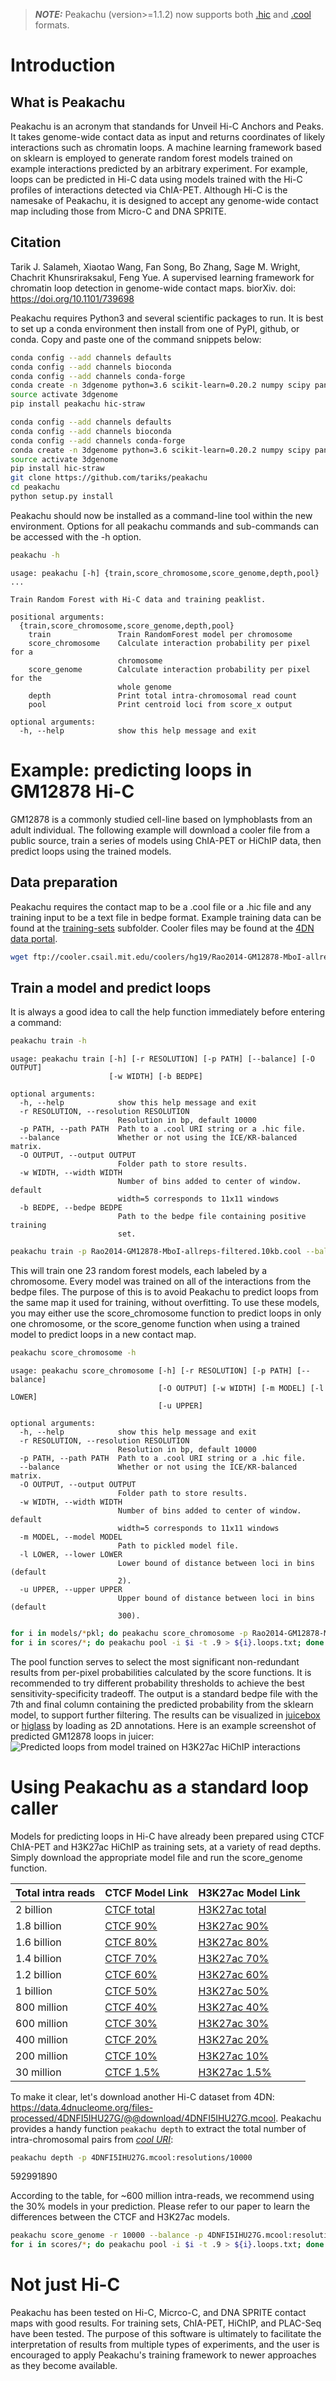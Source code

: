 > **_NOTE:_**  Peakachu (version>=1.1.2) now supports both [.hic](https://github.com/aidenlab/juicer/wiki/Data) and [.cool](https://cooler.readthedocs.io/en/latest/datamodel.html) formats.

# Introduction
## What is Peakachu
Peakachu is an acronym that standands for Unveil Hi-C Anchors and Peaks. It takes genome-wide contact data as input and returns coordinates of likely interactions such as chromatin loops. A machine learning framework based on sklearn is employed to generate random forest models trained on example interactions predicted by an arbitrary experiment. For example, loops can be predicted in Hi-C data using models trained with the Hi-C profiles of interactions detected via ChIA-PET. Although Hi-C is the namesake of Peakachu, it is designed to accept any genome-wide contact map including those from Micro-C and DNA SPRITE.

## Citation
Tarik J. Salameh, Xiaotao Wang, Fan Song, Bo Zhang, Sage M. Wright, Chachrit Khunsriraksakul, Feng Yue. A supervised learning framework for chromatin loop detection in genome-wide contact maps. biorXiv. doi: https://doi.org/10.1101/739698

Peakachu requires Python3 and several scientific packages to run. It is best to set up a conda environment then install from one of PyPI, github, or conda. Copy and paste one of the command snippets below:


```bash
conda config --add channels defaults
conda config --add channels bioconda
conda config --add channels conda-forge
conda create -n 3dgenome python=3.6 scikit-learn=0.20.2 numpy scipy pandas h5py cooler
source activate 3dgenome
pip install peakachu hic-straw
```


```bash
conda config --add channels defaults
conda config --add channels bioconda
conda config --add channels conda-forge
conda create -n 3dgenome python=3.6 scikit-learn=0.20.2 numpy scipy pandas h5py cooler
source activate 3dgenome
pip install hic-straw
git clone https://github.com/tariks/peakachu
cd peakachu
python setup.py install
```

Peakachu should now be installed as a command-line tool within the new environment. Options for all peakachu commands and sub-commands can be accessed with the -h option. 


```bash
peakachu -h
```

    usage: peakachu [-h] {train,score_chromosome,score_genome,depth,pool} ...
    
    Train Random Forest with Hi-C data and training peaklist.
    
    positional arguments:
      {train,score_chromosome,score_genome,depth,pool}
        train               Train RandomForest model per chromosome
        score_chromosome    Calculate interaction probability per pixel for a
                            chromosome
        score_genome        Calculate interaction probability per pixel for the
                            whole genome
        depth               Print total intra-chromosomal read count
        pool                Print centroid loci from score_x output
    
    optional arguments:
      -h, --help            show this help message and exit


# Example: predicting loops in GM12878 Hi-C

GM12878 is a commonly studied cell-line based on lymphoblasts from an adult individual. The following example will download a cooler file from a public source, train a series of models using ChIA-PET or HiChIP data, then predict loops using the trained models.

## Data preparation

Peakachu requires the contact map to be a .cool file or a .hic file and any training input to be a text file in bedpe format. Example training data can be found at the [training-sets](https://github.com/tariks/peakachu/tree/master/training-sets) subfolder. Cooler files may be found at the [4DN data portal](https://data.4dnucleome.org/).


```bash
wget ftp://cooler.csail.mit.edu/coolers/hg19/Rao2014-GM12878-MboI-allreps-filtered.10kb.cool
```

## Train a model and predict loops
It is always a good idea to call the help function immediately before entering a command:


```bash
peakachu train -h
```

    usage: peakachu train [-h] [-r RESOLUTION] [-p PATH] [--balance] [-O OUTPUT]
                          [-w WIDTH] [-b BEDPE]
    
    optional arguments:
      -h, --help            show this help message and exit
      -r RESOLUTION, --resolution RESOLUTION
                            Resolution in bp, default 10000
      -p PATH, --path PATH  Path to a .cool URI string or a .hic file.
      --balance             Whether or not using the ICE/KR-balanced matrix.
      -O OUTPUT, --output OUTPUT
                            Folder path to store results.
      -w WIDTH, --width WIDTH
                            Number of bins added to center of window. default
                            width=5 corresponds to 11x11 windows
      -b BEDPE, --bedpe BEDPE
                            Path to the bedpe file containing positive training
                            set.



```bash
peakachu train -p Rao2014-GM12878-MboI-allreps-filtered.10kb.cool --balance -O models -b gm12878.mumbach.h3k27ac-hichip.hg19.bedpe
```

This will train one 23 random forest models, each labeled by a chromosome. Every model was trained on all of the interactions from the bedpe files. The purpose of this is to avoid Peakachu to predict loops from the same map it used for training, without overfitting. To use these models, you may either use the score_chromosome function to predict loops in only one chromosome, or the score_genome function when using a trained model to predict loops in a new contact map.


```bash
peakachu score_chromosome -h
```

    usage: peakachu score_chromosome [-h] [-r RESOLUTION] [-p PATH] [--balance]
                                     [-O OUTPUT] [-w WIDTH] [-m MODEL] [-l LOWER]
                                     [-u UPPER]
    
    optional arguments:
      -h, --help            show this help message and exit
      -r RESOLUTION, --resolution RESOLUTION
                            Resolution in bp, default 10000
      -p PATH, --path PATH  Path to a .cool URI string or a .hic file.
      --balance             Whether or not using the ICE/KR-balanced matrix.
      -O OUTPUT, --output OUTPUT
                            Folder path to store results.
      -w WIDTH, --width WIDTH
                            Number of bins added to center of window. default
                            width=5 corresponds to 11x11 windows
      -m MODEL, --model MODEL
                            Path to pickled model file.
      -l LOWER, --lower LOWER
                            Lower bound of distance between loci in bins (default
                            2).
      -u UPPER, --upper UPPER
                            Upper bound of distance between loci in bins (default
                            300).



```bash
for i in models/*pkl; do peakachu score_chromosome -p Rao2014-GM12878-MboI-allreps-filtered.10kb.cool --balance -O scores -m $i; done
for i in scores/*; do peakachu pool -i $i -t .9 > ${i}.loops.txt; done
```

The pool function serves to select the most significant non-redundant results from per-pixel probabilities calculated by the score functions. It is recommended to try different probability thresholds to achieve the best sensitivity-specificity tradeoff. The output is a standard bedpe file with the 7th and final column containing the predicted probability from the sklearn model, to support further filtering. The results can be visualized in [juicebox](https://github.com/aidenlab/Juicebox) or [higlass](https://docs.higlass.io) by loading as 2D annotations. Here is an example screenshot of predicted GM12878 loops in juicer:
![Predicted loops from model trained on H3K27ac HiChIP interactions](https://github.com/tariks/peakachu/blob/master/example/gm12878-h3k27ac-loops.png)

# Using Peakachu as a standard loop caller

Models for predicting loops in Hi-C have already been prepared using CTCF ChIA-PET and H3K27ac HiChIP as training sets, at a variety of read depths. Simply download the appropriate model file and run the score_genome function.

|   Total intra reads  |  CTCF Model Link | H3K27ac Model  Link |
|----------------------|-------------------------------------------------------------------------------------------|-------------------------------------------------------------------------------------------------|
|      2 billion       | [CTCF total](https://dl.dropboxusercontent.com/s/enyg2m7ebj8mxsv/down100.ctcf.pkl?dl=0)   | [H3K27ac total](https://dl.dropboxusercontent.com/s/yasl5hu0v510k2v/down100.h3k27ac.pkl?dl=0)   |
|     1.8 billion      | [CTCF 90%](https://dl.dropboxusercontent.com/s/g12hy9f28igh0ng/down90.ctcf.pkl?dl=0)      | [H3K27ac 90%](https://dl.dropboxusercontent.com/s/kdbv52eeilkzqfr/down90.h3k27ac.pkl?dl=0)      |
|     1.6 billion      | [CTCF 80%](https://dl.dropboxusercontent.com/s/n2m4jxxojh0u5ay/down80.ctcf.pkl?dl=0)      | [H3K27ac 80%](https://dl.dropboxusercontent.com/s/45ekayzigeyuown/down80.h3k27ac.pkl?dl=0)      |
|     1.4 billion      | [CTCF 70%](https://dl.dropboxusercontent.com/s/h9vm8z0uysti8xm/down70.ctcf.pkl?dl=0)      | [H3K27ac 70%](https://dl.dropboxusercontent.com/s/mrhe0uayv402vfk/down70.h3k27ac.pkl?dl=0)      |
|     1.2 billion      | [CTCF 60%](https://dl.dropboxusercontent.com/s/cfkfem4w8dhhgwm/down60.ctcf.pkl?dl=0)      | [H3K27ac 60%](https://dl.dropboxusercontent.com/s/0f9xv6ljjlcwnsv/down60.h3k27ac.pkl?dl=0)      |
|      1 billion       | [CTCF 50%](https://dl.dropboxusercontent.com/s/c0b6axxb16p2nd7/down50.ctcf.pkl?dl=0)      | [H3K27ac 50%](https://dl.dropboxusercontent.com/s/3w4befpvu7c7cqe/down50.h3k27ac.pkl?dl=0)      |
|     800 million      | [CTCF 40%](https://dl.dropboxusercontent.com/s/8lvcdjenyoc8ggy/down40.ctcf.pkl?dl=0)      | [H3K27ac 40%](https://dl.dropboxusercontent.com/s/xwlk864nkoafzsy/down40.h3k27ac.pkl?dl=0)      |
|     600 million      | [CTCF 30%](https://dl.dropboxusercontent.com/s/f1383jpzj3addi4/down30.ctcf.pkl?dl=0)      | [H3K27ac 30%](https://dl.dropboxusercontent.com/s/dyvtyqvu3wpq3a5/down30.h3k27ac.pkl?dl=0)      |
|     400 million      | [CTCF 20%](https://dl.dropboxusercontent.com/s/a5nwa1xlg22ud24/down20.ctcf.pkl?dl=0)      | [H3K27ac 20%](https://dl.dropboxusercontent.com/s/qjm84cpw3uzlidp/down20.h3k27ac.pkl?dl=0)      |
|     200 million      | [CTCF 10%](https://dl.dropboxusercontent.com/s/cqi0ws8een9ad4t/down10.ctcf.pkl?dl=0)      | [H3K27ac 10%](https://dl.dropboxusercontent.com/s/q8mlwn4mz6rnumr/down10.h3k27ac.pkl?dl=0)      |
|      30 million      | [CTCF 1.5%](https://dl.dropboxusercontent.com/s/5gxeervadlga1b3/down1.ctcf.pkl?dl=0)      | [H3K27ac 1.5%](https://dl.dropboxusercontent.com/s/uh98lt1rbyauhgn/down1.h3k27ac.pkl?dl=0)      |

To make it clear, let's download another Hi-C dataset from 4DN: https://data.4dnucleome.org/files-processed/4DNFI5IHU27G/@@download/4DNFI5IHU27G.mcool. Peakachu provides a handy function `peakachu depth` to extract the total number of intra-chromosomal pairs from *[cool URI](https://cooler.readthedocs.io/en/latest/concepts.html#uri-string)*:


```bash
peakachu depth -p 4DNFI5IHU27G.mcool:resolutions/10000
```

 592991890

According to the table, for ~600 million intra-reads, we recommend using the 30% models in your prediction. Please refer to our paper to learn the differences between the CTCF and H3K27ac models.


```bash
peakachu score_genome -r 10000 --balance -p 4DNFI5IHU27G.mcool:resolutions/10000 -O scores -m down30.ctcf.pkl
for i in scores/*; do peakachu pool -i $i -t .9 > ${i}.loops.txt; done
```
# Not just Hi-C
Peakachu has been tested on Hi-C, Micrco-C, and DNA SPRITE contact maps with good results. For training sets, ChIA-PET, HiChIP, and PLAC-Seq have been tested. The purpose of this software is ultimately to facilitate the interpretation of results from multiple types of experiments, and the user is encouraged to apply Peakachu's training framework to newer approaches as they become available.
